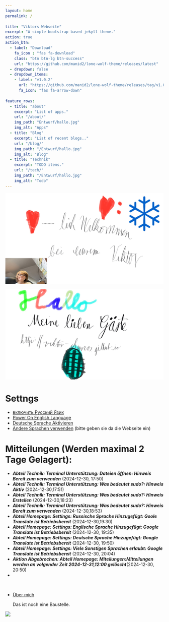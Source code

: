 ```yaml
---
layout: home
permalink: /

title: "Viktors Webseite"
excerpt: "A simple bootstrap based jekyll theme."
action: true
action_btn:
  - label: "Download"
    fa_icon : "fas fa-download"
    class: "btn btn-lg btn-success"
    url: "https://github.com/manid2/lone-wolf-theme/releases/latest"
  - dropdown: false
  - dropdown_items:
    - label: "v1.0.2"
      url: "https://github.com/manid2/lone-wolf-theme/releases/tag/v1.0.2"
      fa_icon: "fas fa-arrow-down"

feature_rows:
  - title: "about"
    excerpt: "List of apps."
    url: "/about/"
    img_path: "Entwurf/hallo.jpg"
    img_alt: "Apps"
  - title: "Blog"
    excerpt: "List of recent blogs.."
    url: "/blog/"
    img_path: "/Entwurf/hallo.jpg"
    img_alt: "Blog"
  - title: "Technik"
    excerpt: "TODO items."
    url: "/tech/"
    img_path: "/Entwurf/hallo.jpg"
    img_alt: "Todo"
---
```



<!--
---
layout: home
permalink: /

title: "Viktors Webseite"

feature_rows:
  - title: "Über mich"
    excerpt: "Ich bin Viktor"
    url: "/about/"
    img_path: "Entwurf/VIKTOR-WEBBILD.jpg"
    img_alt: "..."
  - title: "Blog"
    excerpt: "List of recent blogs.."
    url: "/blog/"
    img_path: "Entwurf/VIKTOR-WEBBILD.jpg"
    img_alt: "Blog"
  - title: "Technik"
    excerpt: "Ich interessiere mich für Technik"
    url: "/tech/"
    img_path: "Entwurf/VIKTOR-WEBBILD.jpg"
    img_alt: "Technik"
 - title: "Eiskunstlauf"
    excerpt: "Ich bin Eiskunstläufer"
    url: "/ice/"
    img_path: "Entwurf/VIKTOR-WEBBILD.jpg"
    img_alt: "Eiskunstlauf"
---
-->


![](Entwurf/herzlich-willkommen.jpg)

![](Entwurf/hallo.jpg)

# Settngs
- [включить Русский Язик](https://viktor--chiarcos-github-io.translate.goog/?_x_tr_sl=auto&_x_tr_tl=ru&_x_tr_hl=de&_x_tr_pto=wapp)
- [Power On English Language](https://viktor--chiarcos-github-io.translate.goog/?_x_tr_sl=auto&_x_tr_tl=en&_x_tr_hl=de&_x_tr_pto=wapp)
- [Deutsche Sprache Aktivieren](https://viktor--chiarcos-github-io.translate.goog/?_x_tr_sl=auto&_x_tr_tl=de&_x_tr_hl=de&_x_tr_pto=wapp)
- [Andere Sprachen verwenden](https://translate.google.com/?hl=de&sl=auto&tl=de&op=websites) (bitte geben sie da die Webseite ein)

# Mitteilungen (Werden maximal 2 Tage Gelagert):
- ***Abteil Technik: Terminal Unterstützung: Dateien öffnen: Hinweis Bereit zum verwenden*** (2024-12-30, 17:50) 
- ***Abteil Technik: Terminal Unterstützung: Was bedeutet sudo?: Hinweis Aktiv*** (2024-12-30,17:51)
- ***Abteil Technik: Terminal Unterstützung: Was bedeutet sudo?: Hinweis Erstellen*** (2024-12-30,18:23)
- ***Abteil Technik: Terminal Unterstützung: Was bedeutet sudo?: Hinweis Bereit zum verwenden*** (2024-12-30,18:53)
- ***Abteil Homepage: Settings: Russische Sprache Hinzugefügt: Goole Translate ist Betriebsbereit*** (2024-12-30,19:30)
- ***Abteil Homepage: Settings: Englische Sprache Hinzugefügt: Google Translate ist Betriebsbereit*** (2024-12-30, 19:35)
- ***Abteil Homepage: Settings: Deutsche Sprache Hinzugefügt: Google Translate ist Betriebsbereit*** (2024-12-30, 19:50)
- ***Abteil Homepage: Settings: Viele Sonstigen Sprachen erlaubt: Google Translate ist Betriebsbereit*** (2024-12-30, 20:04)
- ***Aktion Abgebrochen: Abteil Homepage: Miteilungen:Mitteilungen werden an volgender Zeit 2024-12-31,12:00 gelöscht***(2024-12-30, 20:50)
- 

  
&nbsp;

- [Über mich](about)

   Das ist noch eine Baustelle.

![](https://upload.wikimedia.org/wikipedia/commons/5/58/Hinweissignal_Baustelle.png)

<!--
# Was hierher soll

<p>#Website Wunsch 1 (this_well_me.md[Markdown_Dokument]) (Für meine Webseite)[<a href="http://viktor-chiarcos.github.io">http://viktor-chiarcos.github.io</a>]</p>
<p>Link zu [<a href="https://github.com/viktor-chiarcos">https://github.com/viktor-chiarcos</a>]</p>
<p>Editor für Text und BIld und Video Dateien</p>
<p>Audio Recorder [Bitte nur zu Download und nicht Öffentlich]</p>
<p>Presentationen erstellen [mit Presentation meine ich: Folien Erstellen mit Effekten verknüpfungen und Dateien]</p>
<p>Cloud Speicher (Bitte so viel Speicher wie möglich mindesten 2 TB)</p>
<p>Meeting Link [Bitte 5 Links erstellen, bever Peresonen beitreten sollen sie ihren Vornamen und Nachnamen Hinterlassen]</p>
<p>Einen Unterlink mit dem ich verschiedene Webseiten nach meiner Wahl öffnen Kann</p>
<p>Ein Webseitnlogo mit meiеm Bild</p>
<p>Ein Speicher Für Kontakte</p>

   
-->
